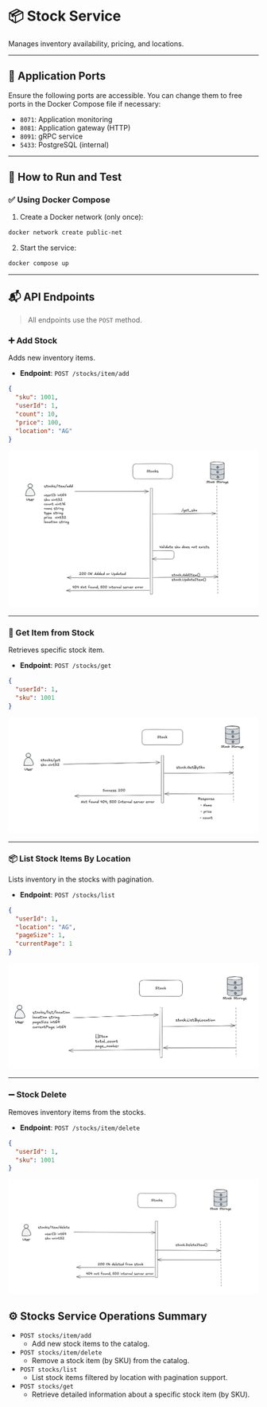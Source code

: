 # 📦 Stock Service

Manages inventory availability, pricing, and locations.

---

## 🚀 Application Ports

Ensure the following ports are accessible. You can change them to free ports in the Docker Compose file if necessary:

- `8071`: Application monitoring
- `8081`: Application gateway (HTTP)
- `8091`: gRPC service
- `5433`: PostgreSQL (internal)

---

## 🧪 How to Run and Test

### ✅ Using Docker Compose

1. Create a Docker network (only once):

```bash
docker network create public-net
```

2. Start the service:

```bash
docker compose up
```

---

## 📬 API Endpoints

> All endpoints use the `POST` method.

### ➕ Add Stock

Adds new inventory items.

- **Endpoint**: `POST /stocks/item/add`

```json
{
  "sku": 1001,
  "userId": 1,
  "count": 10,
  "price": 100,
  "location": "AG"
}
```

![cart-cart-item-add](docs/img/stock_add.png)

---

### 📃 Get Item from Stock

Retrieves specific stock item.

- **Endpoint**: `POST /stocks/get`

```json
{
  "userId": 1,
  "sku": 1001
}
```

![cart-cart-clear](docs/img/stock_get.png)

---

### 📦 List Stock Items By Location

Lists inventory in the stocks with pagination.

- **Endpoint**: `POST /stocks/list`

```json
{
  "userId": 1,
  "location": "AG",
  "pageSize": 1,
  "currentPage": 1
}
```

![cart-cart-list](docs/img/stock_list.png)

---

### ➖ Stock Delete

Removes inventory items from the stocks.

- **Endpoint**: `POST /stocks/item/delete`

```json
{
  "userId": 1,
  "sku": 1001
}
```

![cart-cart-item-delete](docs/img/stock_delete.png)

## ⚙️ Stocks Service Operations Summary

- `POST stocks/item/add`
  - Add new stock items to the catalog.
- `POST stocks/item/delete`
  - Remove a stock item (by SKU) from the catalog.
- `POST stocks/list`
  - List stock items filtered by location with pagination support.
- `POST stocks/get`
  - Retrieve detailed information about a specific stock item (by SKU).
